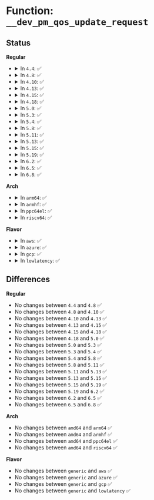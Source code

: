# Function: <code>__dev_pm_qos_update_request</code>

## Status
<b>Regular</b>
<ul>
<li>
<details>
<summary>In <code>4.4</code>: ✅</summary>

```c
int __dev_pm_qos_update_request(struct dev_pm_qos_request *req, s32 new_value);
```

**Collision:** Unique Static

**Inline:** No

**Transformation:** False

**Instances:**

```
In drivers/base/power/qos.c (ffffffff81554c30)
Location: drivers/base/power/qos.c:366
Inline: False
Direct callers:
  - drivers/base/power/qos.c:dev_pm_qos_update_request
  - drivers/base/power/qos.c:dev_pm_qos_update_flags
  - drivers/base/power/qos.c:dev_pm_qos_update_user_latency_tolerance
```
**Symbols:**

```
ffffffff81554c30-ffffffff81554d73: __dev_pm_qos_update_request (STB_LOCAL)
```
</details>
</li>
<li>
<details>
<summary>In <code>4.8</code>: ✅</summary>

```c
int __dev_pm_qos_update_request(struct dev_pm_qos_request *req, s32 new_value);
```

**Collision:** Unique Static

**Inline:** No

**Transformation:** False

**Instances:**

```
In drivers/base/power/qos.c (ffffffff815a6ca0)
Location: drivers/base/power/qos.c:366
Inline: False
Direct callers:
  - drivers/base/power/qos.c:dev_pm_qos_update_user_latency_tolerance
  - drivers/base/power/qos.c:dev_pm_qos_update_flags
  - drivers/base/power/qos.c:dev_pm_qos_update_request
```
**Symbols:**

```
ffffffff815a6ca0-ffffffff815a6ddc: __dev_pm_qos_update_request (STB_LOCAL)
```
</details>
</li>
<li>
<details>
<summary>In <code>4.10</code>: ✅</summary>

```c
int __dev_pm_qos_update_request(struct dev_pm_qos_request *req, s32 new_value);
```

**Collision:** Unique Static

**Inline:** No

**Transformation:** False

**Instances:**

```
In drivers/base/power/qos.c (ffffffff815d5460)
Location: drivers/base/power/qos.c:366
Inline: False
Direct callers:
  - drivers/base/power/qos.c:dev_pm_qos_update_user_latency_tolerance
  - drivers/base/power/qos.c:dev_pm_qos_update_flags
  - drivers/base/power/qos.c:dev_pm_qos_update_request
```
**Symbols:**

```
ffffffff815d5460-ffffffff815d559c: __dev_pm_qos_update_request (STB_LOCAL)
```
</details>
</li>
<li>
<details>
<summary>In <code>4.13</code>: ✅</summary>

```c
int __dev_pm_qos_update_request(struct dev_pm_qos_request *req, s32 new_value);
```

**Collision:** Unique Static

**Inline:** No

**Transformation:** False

**Instances:**

```
In drivers/base/power/qos.c (ffffffff815e9f00)
Location: drivers/base/power/qos.c:353
Inline: False
Direct callers:
  - drivers/base/power/qos.c:dev_pm_qos_update_user_latency_tolerance
  - drivers/base/power/qos.c:dev_pm_qos_update_flags
  - drivers/base/power/qos.c:dev_pm_qos_update_request
```
**Symbols:**

```
ffffffff815e9f00-ffffffff815ea034: __dev_pm_qos_update_request (STB_LOCAL)
```
</details>
</li>
<li>
<details>
<summary>In <code>4.15</code>: ✅</summary>

```c
int __dev_pm_qos_update_request(struct dev_pm_qos_request *req, s32 new_value);
```

**Collision:** Unique Static

**Inline:** No

**Transformation:** False

**Instances:**

```
In drivers/base/power/qos.c (ffffffff816512b0)
Location: drivers/base/power/qos.c:356
Inline: False
Direct callers:
  - drivers/base/power/qos.c:dev_pm_qos_update_user_latency_tolerance
  - drivers/base/power/qos.c:dev_pm_qos_update_flags
  - drivers/base/power/qos.c:dev_pm_qos_update_request
```
**Symbols:**

```
ffffffff816512b0-ffffffff816513ea: __dev_pm_qos_update_request (STB_LOCAL)
```
</details>
</li>
<li>
<details>
<summary>In <code>4.18</code>: ✅</summary>

```c
int __dev_pm_qos_update_request(struct dev_pm_qos_request *req, s32 new_value);
```

**Collision:** Unique Static

**Inline:** No

**Transformation:** False

**Instances:**

```
In drivers/base/power/qos.c (ffffffff8168cb70)
Location: drivers/base/power/qos.c:356
Inline: False
Direct callers:
  - drivers/base/power/qos.c:dev_pm_qos_update_user_latency_tolerance
  - drivers/base/power/qos.c:dev_pm_qos_update_flags
  - drivers/base/power/qos.c:dev_pm_qos_update_request
```
**Symbols:**

```
ffffffff8168cb70-ffffffff8168cc99: __dev_pm_qos_update_request (STB_LOCAL)
```
</details>
</li>
<li>
<details>
<summary>In <code>5.0</code>: ✅</summary>

```c
int __dev_pm_qos_update_request(struct dev_pm_qos_request *req, s32 new_value);
```

**Collision:** Unique Static

**Inline:** No

**Transformation:** False

**Instances:**

```
In drivers/base/power/qos.c (ffffffff816acdc0)
Location: drivers/base/power/qos.c:356
Inline: False
Direct callers:
  - drivers/base/power/qos.c:dev_pm_qos_update_user_latency_tolerance
  - drivers/base/power/qos.c:dev_pm_qos_update_flags
  - drivers/base/power/qos.c:dev_pm_qos_update_request
```
**Symbols:**

```
ffffffff816acdc0-ffffffff816acee9: __dev_pm_qos_update_request (STB_LOCAL)
```
</details>
</li>
<li>
<details>
<summary>In <code>5.3</code>: ✅</summary>

```c
int __dev_pm_qos_update_request(struct dev_pm_qos_request *req, s32 new_value);
```

**Collision:** Unique Static

**Inline:** No

**Transformation:** False

**Instances:**

```
In drivers/base/power/qos.c (ffffffff816e68d0)
Location: drivers/base/power/qos.c:412
Inline: False
Direct callers:
  - drivers/base/power/qos.c:dev_pm_qos_update_user_latency_tolerance
  - drivers/base/power/qos.c:dev_pm_qos_update_flags
  - drivers/base/power/qos.c:dev_pm_qos_update_request
```
**Symbols:**

```
ffffffff816e68d0-ffffffff816e6a26: __dev_pm_qos_update_request (STB_LOCAL)
```
</details>
</li>
<li>
<details>
<summary>In <code>5.4</code>: ✅</summary>

```c
int __dev_pm_qos_update_request(struct dev_pm_qos_request *req, s32 new_value);
```

**Collision:** Unique Static

**Inline:** No

**Transformation:** False

**Instances:**

```
In drivers/base/power/qos.c (ffffffff8170ac40)
Location: drivers/base/power/qos.c:364
Inline: False
Direct callers:
  - drivers/base/power/qos.c:dev_pm_qos_update_user_latency_tolerance
  - drivers/base/power/qos.c:dev_pm_qos_update_flags
  - drivers/base/power/qos.c:dev_pm_qos_update_request
```
**Symbols:**

```
ffffffff8170ac40-ffffffff8170ad96: __dev_pm_qos_update_request (STB_LOCAL)
```
</details>
</li>
<li>
<details>
<summary>In <code>5.8</code>: ✅</summary>

```c
int __dev_pm_qos_update_request(struct dev_pm_qos_request *req, s32 new_value);
```

**Collision:** Unique Static

**Inline:** No

**Transformation:** False

**Instances:**

```
In drivers/base/power/qos.c (ffffffff817c5d10)
Location: drivers/base/power/qos.c:405
Inline: False
Direct callers:
  - drivers/base/power/qos.c:dev_pm_qos_update_user_latency_tolerance
  - drivers/base/power/qos.c:dev_pm_qos_update_flags
  - drivers/base/power/qos.c:dev_pm_qos_update_request
```
**Symbols:**

```
ffffffff817c5d10-ffffffff817c5e7c: __dev_pm_qos_update_request (STB_LOCAL)
```
</details>
</li>
<li>
<details>
<summary>In <code>5.11</code>: ✅</summary>

```c
int __dev_pm_qos_update_request(struct dev_pm_qos_request *req, s32 new_value);
```

**Collision:** Unique Static

**Inline:** No

**Transformation:** False

**Instances:**

```
In drivers/base/power/qos.c (ffffffff817da820)
Location: drivers/base/power/qos.c:405
Inline: False
Direct callers:
  - drivers/base/power/qos.c:dev_pm_qos_update_user_latency_tolerance
  - drivers/base/power/qos.c:dev_pm_qos_update_flags
  - drivers/base/power/qos.c:dev_pm_qos_update_request
```
**Symbols:**

```
ffffffff817da820-ffffffff817da943: __dev_pm_qos_update_request (STB_LOCAL)
```
</details>
</li>
<li>
<details>
<summary>In <code>5.13</code>: ✅</summary>

```c
int __dev_pm_qos_update_request(struct dev_pm_qos_request *req, s32 new_value);
```

**Collision:** Unique Static

**Inline:** No

**Transformation:** False

**Instances:**

```
In drivers/base/power/qos.c (ffffffff817bebd0)
Location: drivers/base/power/qos.c:405
Inline: False
Direct callers:
  - drivers/base/power/qos.c:dev_pm_qos_update_user_latency_tolerance
  - drivers/base/power/qos.c:dev_pm_qos_update_flags
  - drivers/base/power/qos.c:dev_pm_qos_update_request
```
**Symbols:**

```
ffffffff817bebd0-ffffffff817becf3: __dev_pm_qos_update_request (STB_LOCAL)
```
</details>
</li>
<li>
<details>
<summary>In <code>5.15</code>: ✅</summary>

```c
int __dev_pm_qos_update_request(struct dev_pm_qos_request *req, s32 new_value);
```

**Collision:** Unique Static

**Inline:** No

**Transformation:** False

**Instances:**

```
In drivers/base/power/qos.c (ffffffff81848f50)
Location: drivers/base/power/qos.c:405
Inline: False
Direct callers:
  - drivers/base/power/qos.c:dev_pm_qos_update_user_latency_tolerance
  - drivers/base/power/qos.c:dev_pm_qos_update_flags
  - drivers/base/power/qos.c:dev_pm_qos_update_request
```
**Symbols:**

```
ffffffff81848f50-ffffffff81849070: __dev_pm_qos_update_request (STB_LOCAL)
```
</details>
</li>
<li>
<details>
<summary>In <code>5.19</code>: ✅</summary>

```c
int __dev_pm_qos_update_request(struct dev_pm_qos_request *req, s32 new_value);
```

**Collision:** Unique Static

**Inline:** No

**Transformation:** False

**Instances:**

```
In drivers/base/power/qos.c (ffffffff8198dda0)
Location: drivers/base/power/qos.c:405
Inline: False
Direct callers:
  - drivers/base/power/qos.c:dev_pm_qos_update_user_latency_tolerance
  - drivers/base/power/qos.c:dev_pm_qos_update_flags
  - drivers/base/power/qos.c:dev_pm_qos_update_request
```
**Symbols:**

```
ffffffff8198dda0-ffffffff8198deda: __dev_pm_qos_update_request (STB_LOCAL)
```
</details>
</li>
<li>
<details>
<summary>In <code>6.2</code>: ✅</summary>

```c
int __dev_pm_qos_update_request(struct dev_pm_qos_request *req, s32 new_value);
```

**Collision:** Unique Static

**Inline:** No

**Transformation:** False

**Instances:**

```
In drivers/base/power/qos.c (ffffffff81afdcf0)
Location: drivers/base/power/qos.c:405
Inline: False
Direct callers:
  - drivers/base/power/qos.c:dev_pm_qos_update_user_latency_tolerance
  - drivers/base/power/qos.c:dev_pm_qos_update_flags
  - drivers/base/power/qos.c:dev_pm_qos_update_request
```
**Symbols:**

```
ffffffff81afdcf0-ffffffff81afde2a: __dev_pm_qos_update_request (STB_LOCAL)
```
</details>
</li>
<li>
<details>
<summary>In <code>6.5</code>: ✅</summary>

```c
int __dev_pm_qos_update_request(struct dev_pm_qos_request *req, s32 new_value);
```

**Collision:** Unique Static

**Inline:** No

**Transformation:** False

**Instances:**

```
In drivers/base/power/qos.c (ffffffff81b4c0b0)
Location: drivers/base/power/qos.c:405
Inline: False
Direct callers:
  - drivers/base/power/qos.c:dev_pm_qos_update_user_latency_tolerance
  - drivers/base/power/qos.c:dev_pm_qos_update_flags
  - drivers/base/power/qos.c:dev_pm_qos_update_request
```
**Symbols:**

```
ffffffff81b4c0b0-ffffffff81b4c1ea: __dev_pm_qos_update_request (STB_LOCAL)
```
</details>
</li>
<li>
<details>
<summary>In <code>6.8</code>: ✅</summary>

```c
int __dev_pm_qos_update_request(struct dev_pm_qos_request *req, s32 new_value);
```

**Collision:** Unique Static

**Inline:** No

**Transformation:** False

**Instances:**

```
In drivers/base/power/qos.c (ffffffff81ba4520)
Location: drivers/base/power/qos.c:405
Inline: False
Direct callers:
  - drivers/base/power/qos.c:dev_pm_qos_update_user_latency_tolerance
  - drivers/base/power/qos.c:dev_pm_qos_update_flags
  - drivers/base/power/qos.c:dev_pm_qos_update_request
```
**Symbols:**

```
ffffffff81ba4520-ffffffff81ba465a: __dev_pm_qos_update_request (STB_LOCAL)
```
</details>
</li>
</ul>
<b>Arch</b>
<ul>
<li>
<details>
<summary>In <code>arm64</code>: ✅</summary>

```c
int __dev_pm_qos_update_request(struct dev_pm_qos_request *req, s32 new_value);
```

**Collision:** Unique Static

**Inline:** No

**Transformation:** False

**Instances:**

```
In drivers/base/power/qos.c (ffff8000108f9610)
Location: drivers/base/power/qos.c:364
Inline: False
Direct callers:
  - drivers/base/power/qos.c:dev_pm_qos_update_user_latency_tolerance
  - drivers/base/power/qos.c:dev_pm_qos_update_flags
  - drivers/base/power/qos.c:dev_pm_qos_update_request
```
**Symbols:**

```
ffff8000108f9610-ffff8000108f97a8: __dev_pm_qos_update_request (STB_LOCAL)
```
</details>
</li>
<li>
<details>
<summary>In <code>armhf</code>: ✅</summary>

```c
int __dev_pm_qos_update_request(struct dev_pm_qos_request *req, s32 new_value);
```

**Collision:** Unique Static

**Inline:** No

**Transformation:** False

**Instances:**

```
In drivers/base/power/qos.c (c09e4dd0)
Location: drivers/base/power/qos.c:364
Inline: False
Direct callers:
  - drivers/base/power/qos.c:dev_pm_qos_update_user_latency_tolerance
  - drivers/base/power/qos.c:dev_pm_qos_update_flags
  - drivers/base/power/qos.c:dev_pm_qos_update_request
```
**Symbols:**

```
c09e4dd0-c09e4f38: __dev_pm_qos_update_request (STB_LOCAL)
```
</details>
</li>
<li>
<details>
<summary>In <code>ppc64el</code>: ✅</summary>

```c
int __dev_pm_qos_update_request(struct dev_pm_qos_request *req, s32 new_value);
```

**Collision:** Unique Static

**Inline:** No

**Transformation:** False

**Instances:**

```
In drivers/base/power/qos.c (c000000000995930)
Location: drivers/base/power/qos.c:364
Inline: False
Direct callers:
  - drivers/base/power/qos.c:dev_pm_qos_update_user_latency_tolerance
  - drivers/base/power/qos.c:dev_pm_qos_update_flags
  - drivers/base/power/qos.c:dev_pm_qos_update_request
```
**Symbols:**

```
c000000000995930-c000000000995b6c: __dev_pm_qos_update_request (STB_LOCAL)
```
</details>
</li>
<li>
<details>
<summary>In <code>riscv64</code>: ✅</summary>

```c
int __dev_pm_qos_update_request(struct dev_pm_qos_request *req, s32 new_value);
```

**Collision:** Unique Static

**Inline:** No

**Transformation:** False

**Instances:**

```
In drivers/base/power/qos.c (ffffffe000589008)
Location: drivers/base/power/qos.c:364
Inline: False
Direct callers:
  - drivers/base/power/qos.c:dev_pm_qos_update_user_latency_tolerance
  - drivers/base/power/qos.c:dev_pm_qos_update_flags
  - drivers/base/power/qos.c:dev_pm_qos_update_request
```
**Symbols:**

```
ffffffe000589008-ffffffe000589116: __dev_pm_qos_update_request (STB_LOCAL)
```
</details>
</li>
</ul>
<b>Flavor</b>
<ul>
<li>
<details>
<summary>In <code>aws</code>: ✅</summary>

```c
int __dev_pm_qos_update_request(struct dev_pm_qos_request *req, s32 new_value);
```

**Collision:** Unique Static

**Inline:** No

**Transformation:** False

**Instances:**

```
In drivers/base/power/qos.c (ffffffff816d0390)
Location: drivers/base/power/qos.c:364
Inline: False
Direct callers:
  - drivers/base/power/qos.c:dev_pm_qos_update_user_latency_tolerance
  - drivers/base/power/qos.c:dev_pm_qos_update_flags
  - drivers/base/power/qos.c:dev_pm_qos_update_request
```
**Symbols:**

```
ffffffff816d0390-ffffffff816d04e6: __dev_pm_qos_update_request (STB_LOCAL)
```
</details>
</li>
<li>
<details>
<summary>In <code>azure</code>: ✅</summary>

```c
int __dev_pm_qos_update_request(struct dev_pm_qos_request *req, s32 new_value);
```

**Collision:** Unique Static

**Inline:** No

**Transformation:** False

**Instances:**

```
In drivers/base/power/qos.c (ffffffff816ab6b0)
Location: drivers/base/power/qos.c:364
Inline: False
Direct callers:
  - drivers/base/power/qos.c:dev_pm_qos_update_user_latency_tolerance
  - drivers/base/power/qos.c:dev_pm_qos_update_flags
  - drivers/base/power/qos.c:dev_pm_qos_update_request
```
**Symbols:**

```
ffffffff816ab6b0-ffffffff816ab806: __dev_pm_qos_update_request (STB_LOCAL)
```
</details>
</li>
<li>
<details>
<summary>In <code>gcp</code>: ✅</summary>

```c
int __dev_pm_qos_update_request(struct dev_pm_qos_request *req, s32 new_value);
```

**Collision:** Unique Static

**Inline:** No

**Transformation:** False

**Instances:**

```
In drivers/base/power/qos.c (ffffffff816fe900)
Location: drivers/base/power/qos.c:364
Inline: False
Direct callers:
  - drivers/base/power/qos.c:dev_pm_qos_update_user_latency_tolerance
  - drivers/base/power/qos.c:dev_pm_qos_update_flags
  - drivers/base/power/qos.c:dev_pm_qos_update_request
```
**Symbols:**

```
ffffffff816fe900-ffffffff816fea56: __dev_pm_qos_update_request (STB_LOCAL)
```
</details>
</li>
<li>
<details>
<summary>In <code>lowlatency</code>: ✅</summary>

```c
int __dev_pm_qos_update_request(struct dev_pm_qos_request *req, s32 new_value);
```

**Collision:** Unique Static

**Inline:** No

**Transformation:** False

**Instances:**

```
In drivers/base/power/qos.c (ffffffff81719140)
Location: drivers/base/power/qos.c:364
Inline: False
Direct callers:
  - drivers/base/power/qos.c:dev_pm_qos_update_user_latency_tolerance
  - drivers/base/power/qos.c:dev_pm_qos_update_flags
  - drivers/base/power/qos.c:dev_pm_qos_update_request
```
**Symbols:**

```
ffffffff81719140-ffffffff817192af: __dev_pm_qos_update_request (STB_LOCAL)
```
</details>
</li>
</ul>

## Differences
<b>Regular</b>
<ul>
<li>
No changes between <code>4.4</code> and <code>4.8</code> ✅
</li>
<li>
No changes between <code>4.8</code> and <code>4.10</code> ✅
</li>
<li>
No changes between <code>4.10</code> and <code>4.13</code> ✅
</li>
<li>
No changes between <code>4.13</code> and <code>4.15</code> ✅
</li>
<li>
No changes between <code>4.15</code> and <code>4.18</code> ✅
</li>
<li>
No changes between <code>4.18</code> and <code>5.0</code> ✅
</li>
<li>
No changes between <code>5.0</code> and <code>5.3</code> ✅
</li>
<li>
No changes between <code>5.3</code> and <code>5.4</code> ✅
</li>
<li>
No changes between <code>5.4</code> and <code>5.8</code> ✅
</li>
<li>
No changes between <code>5.8</code> and <code>5.11</code> ✅
</li>
<li>
No changes between <code>5.11</code> and <code>5.13</code> ✅
</li>
<li>
No changes between <code>5.13</code> and <code>5.15</code> ✅
</li>
<li>
No changes between <code>5.15</code> and <code>5.19</code> ✅
</li>
<li>
No changes between <code>5.19</code> and <code>6.2</code> ✅
</li>
<li>
No changes between <code>6.2</code> and <code>6.5</code> ✅
</li>
<li>
No changes between <code>6.5</code> and <code>6.8</code> ✅
</li>
</ul>
<b>Arch</b>
<ul>
<li>
No changes between <code>amd64</code> and <code>arm64</code> ✅
</li>
<li>
No changes between <code>amd64</code> and <code>armhf</code> ✅
</li>
<li>
No changes between <code>amd64</code> and <code>ppc64el</code> ✅
</li>
<li>
No changes between <code>amd64</code> and <code>riscv64</code> ✅
</li>
</ul>
<b>Flavor</b>
<ul>
<li>
No changes between <code>generic</code> and <code>aws</code> ✅
</li>
<li>
No changes between <code>generic</code> and <code>azure</code> ✅
</li>
<li>
No changes between <code>generic</code> and <code>gcp</code> ✅
</li>
<li>
No changes between <code>generic</code> and <code>lowlatency</code> ✅
</li>
</ul>
